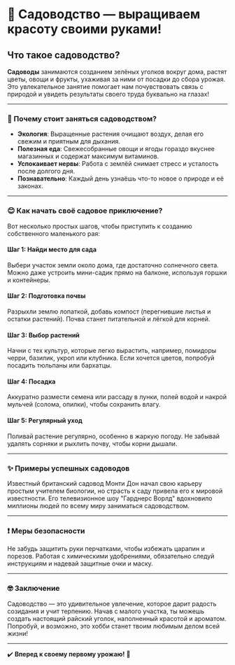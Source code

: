 # **🌱 Садоводство — выращиваем красоту своими руками!**

## Что такое садоводство?

**Садоводы** занимаются созданием зелёных уголков вокруг дома, растят цветы, овощи и фрукты, ухаживая за ними от посадки до сбора урожая. Это увлекательное занятие помогает нам почувствовать связь с природой и увидеть результаты своего труда буквально на глазах!

---

### 💚 Почему стоит заняться садоводством?

- **Экология**: Выращенные растения очищают воздух, делая его свежим и приятным для дыхания.
- **Полезная еда**: Свежесобранные овощи и ягоды гораздо вкуснее магазинных и содержат максимум витаминов.
- **Успокаивает нервы**: Работа с землёй снимает стресс и усталость после долгого дня.
- **Познавательно**: Каждый день узнаёшь что-то новое о природе и её законах.

---

### 😊 Как начать своё садовое приключение?

Вот несколько простых шагов, чтобы приступить к созданию собственного маленького рая:

#### Шаг 1: Найди место для сада

Выбери участок земли около дома, где достаточно солнечного света. Можно даже устроить мини-садик прямо на балконе, используя горшки и контейнеры.

#### Шаг 2: Подготовка почвы

Разрыхли землю лопаткой, добавь компост (перегнившие листья и остатки растений). Почва станет питательной и лёгкой для корней.

#### Шаг 3: Выбор растений

Начни с тех культур, которые легко вырастить, например, помидоры черри, базилик, укроп или клубника. Если хочется цветов, попробуй посадить тюльпаны или бархатцы.

#### Шаг 4: Посадка

Аккуратно размести семена или рассаду в лунки, полей водой и накрой мульчей (солома, опилки), чтобы сохранить влагу.

#### Шаг 5: Регулярный уход

Поливай растение регулярно, особенно в жаркую погоду. Не забывай удалять сорняки и рыхлить почву, чтобы корни дышали.

---

### ✨ Примеры успешных садоводов

Известный британский садовод Монти Дон начал свою карьеру простым учителем биологии, но страсть к саду привела его к мировой известности. Его телевизионное шоу "Гарднерс Ворлд" вдохновило миллионы людей по всему миру заниматься садоводством.

---

### ❗️ Меры безопасности

Не забудь защитить руки перчатками, чтобы избежать царапин и порезов. Работая с химическими удобрениями, обязательно следуй инструкциям и надевай защитные очки и маску.

---

### 🤓 Заключение

Садоводство — это удивительное увлечение, которое дарит радость созидания и учит терпению. Начав с малого участка, ты можешь создать настоящий райский уголок, наполненный красотой и ароматом. Попробуй, и возможно, это хобби станет твоим любимым делом всей жизни!

---

✔️ **Вперед к своему первому урожаю!** 🌸
